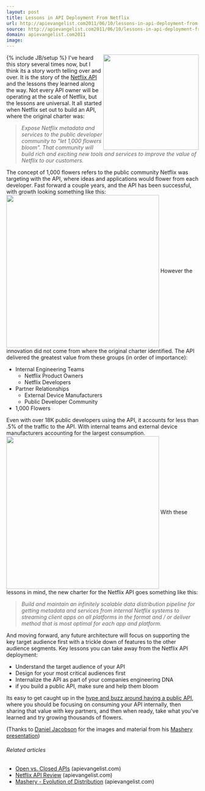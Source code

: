 ```yaml
---
layout: post
title: Lessons in API Deployment From Netflix
url: http://apievangelist.com2011/06/10/lessons-in-api-deployment-from-netflix/
source: http://apievangelist.com2011/06/10/lessons-in-api-deployment-from-netflix/
domain: apievangelist.com2011
image: 
---
```

{% include JB/setup %}<a title="Netflix API" href="http://www.netflix.com/"><img src="http://kinlane-productions.s3.amazonaws.com/netflix_logo.gif"  width="250" align="right" /></a> I've heard this story several times now, but I think its a story worth telling over and over.
It is the story of the <a title="Netflix API" href="http://developer.netflix.com/">Netflix API</a> and the lessons they learned along the way. Not every API owner will be operating at the scale of Netflix, but the lessons are universal.
It all started when Netflix set out to build an API, where the original charter was:
<blockquote>
     <em>Expose Netflix metadata and services to the public developer community to "let 1,000 flowers bloom". That community will build rich and exciting new tools and services to improve the value of Netflix to our customers.</em>
</blockquote>The concept of 1,000 flowers refers to the public community Netflix was targeting with the API, where ideas and applications would flower from each developer.
Fast forward a couple years, and the API has been successful, with growth looking something like this: <img class="aligncenter" src="http://kinlane-productions.s3.amazonaws.com/netflix/growth-of-netflix-api.png"  width="400" align="center" /> However the innovation did not come from where the original charter identified. The API delivered the greatest value from these groups (in order of importance):
<ul>
     <li>Internal Engineering Teams
          <ul>
               <li>Netflix Product Owners
               </li>
               <li>Netflix Developers
               </li>
          </ul>
     </li>
     <li>Partner Relationships
          <ul>
               <li>External Device Manufacturers
               </li>
               <li>Public Developer Community
               </li>
          </ul>
     </li>
     <li>1,000 Flowers
     </li>
</ul>Even with over 18K public developers using the API, it accounts for less than .5% of the traffic to the API. With internal teams and external device manufacturers accounting for the largest consumption.
<img class="aligncenter" src="http://kinlane-productions.s3.amazonaws.com/netflix/netflix-api-usage-by-audience.png"  width="400" align="center" /> With these lessons in mind, the new charter for the Netflix API goes something like this:
<blockquote>
     <em>Build and maintain an infinitely scalable data distribution pipeline for getting metadata and services from internal Netflix systems to streaming client apps on all platforms in the format and / or deliver method that is most optimal for each app and platform.</em>
</blockquote>And moving forward, any future architecture will focus on supporting the key target audience first with a trickle down of features to the other audience segments.
Key lessons you can take away from the Netflix API deployment:
<ul>
     <li>Understand the target audience of your API
     </li>
     <li>Design for your most critical audiences first
     </li>
     <li>Internalize the API as part of your companies engineering DNA
     </li>
     <li>if you build a public API, make sure and help them bloom
     </li>
</ul>Its easy to get caught up in the <a title="Hype and buzz around a public API" href="http://blog.apievangelist.com/2011/06/01/open-vs-closed-apis/">hype and buzz around having a public API</a>, where you should be focusing on consuming your API internally, then sharing that value with key partners, and then when ready, take what you've learned and try growing thousands of flowers.
<p>
     (Thanks to <a title="Daniel Jacobson" href="http://twitter.com/!/daniel_jacobson">Daniel Jacobson</a> for the images and material from his <a title="mashery presentation" href="http://www.slideshare.net/danieljacobson/history-and-future-of-the-netflix-api-mashery-evolution-of-distribution">Mashery presentation</a>)
</p>

<h6 class="zemanta-related-title c3">
     Related articles
</h6>
<ul class="zemanta-article-ul">
     <li class="zemanta-article-ul-li">
          <a href="http://blog.apievangelist.com/2011/06/01/open-vs-closed-apis/">Open vs. Closed APIs</a> (apievangelist.com)
     </li>
     <li class="zemanta-article-ul-li">
          <a href="http://blog.apievangelist.com/2011/03/29/netflix-api-review/">Netflix API Review</a> (apievangelist.com)
     </li>
     <li class="zemanta-article-ul-li">
          <a href="http://blog.apievangelist.com/2011/06/02/mashery-evolution-of-distribution/">Mashery - Evolution of Distribution</a> (apievangelist.com)
     </li>
</ul>
